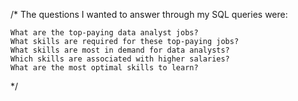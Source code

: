 /*
The questions I wanted to answer through my SQL queries were:

    What are the top-paying data analyst jobs?
    What skills are required for these top-paying jobs?
    What skills are most in demand for data analysts?
    Which skills are associated with higher salaries?
    What are the most optimal skills to learn? 
*/